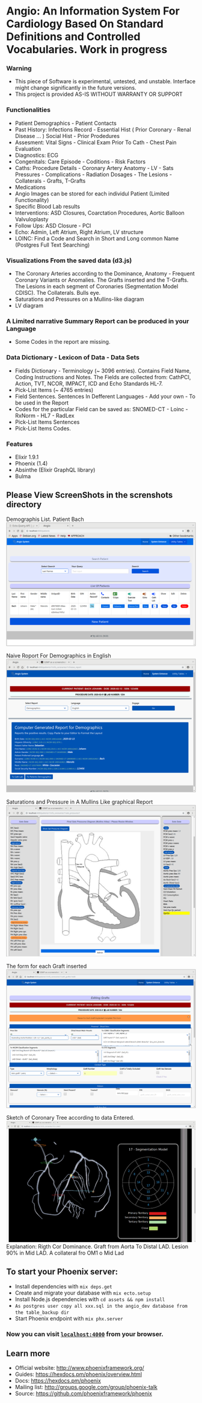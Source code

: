 # Angio: An Information System For  Cardiology Based On Standard Definitions and Controlled Vocabularies. Work in progress

### Warning

* This piece of Software  is experimental, untested, and unstable. Interface might change significantly in the future versions.
* This project is provided AS-IS WITHOUT WARRANTY OR SUPPORT

### Functionalities
* Patient Demographics - Patient Contacts
* Past History: Infections Record - Essential Hist ( Prior Coronary - Renal Disease ... )
   Social Hist - Prior  Prodedures
* Assesment: Vital Signs - Clinical Exam Prior To Cath - Chest Pain Evaluation
* Diagnostics: ECG
* Congenitals: Care Episode - Coditions - Risk Factors
* Caths: Procedure Details - Coronary Artery Anatomy - LV - Sats Pressures -
  Complications - Radiation Dosages - The Lesions - Collaterals - Grafts, T-Grafts
* Medications
* Angio Images can be stored for each individul Patient (Limited Functionality)
* Specific Blood Lab results
* Interventions: ASD Closures, Coarctation Procedures, Aortic Balloon Valvuloplasty
* Follow Ups: ASD Closure - PCI
* Echo:  Admin, Left Atrium, Right Atrium, LV structure
* LOINC: Find a Code and Search in Short and Long common Name (Postgres Full Text Searching)


### Visualizations From the saved data (d3.js)

* The Coronary Arteries according to the Dominance, Anatomy - Frequent  Coronary Variants or Anomalies. The Grafts inserted and the T-Grafts. The Lesions in each segment of Coronaries (Segmentation Model CDISC). The Collaterals. Bulls eye.
* Saturations and Pressures on a Mullins-like diagram
* LV diagram


### A Limited narrative Summary Report can be produced in your Language

   * Some  Codes in the report are missing.

### Data Dictionary - Lexicon of Data - Data Sets

* Fields Dictionary - Terminology  (~ 3096 entries). Contains Field Name, Coding Instructions and Notes. The Fields are collected from: CathPCI, Action, TVT, NCOR, IMPACT, ICD and  Echo Standards HL-7.
* Pick-List Items (~ 4765 entries)
* Field Sentences. Sentences In Defferent Languages - Add your own - To be used in the Report
* Codes for the particular Field can be saved as: SNOMED-CT - Loinc - RxNorm - HL7 - RadLex
* Pick-List Items Sentences
* Pick-List Items Codes.

### Features

* Elixir 1.9.1
* Phoenix (1.4)
* Absinthe (Elixir GraphQL library)
* Bulma


## Please View ScreenShots in the screnshots  directory
Demographis List. Patient Bach
![PatientIndex](screenshots/demographics_index.png)

Naive Roport For Demographics in English
![DemoReport](screenshots/demographics_report.png)

Saturations and Pressure in A Mullins Like graphical Report
![SatsPressures](screenshots/sats_pressures_diagram_1.png )


 The form for each Graft inserted
![GrftForm](screenshots/cath_grafts_form.png)



Sketch of Coronary Tree according to data Entered.
![CorTree](screenshots/coronary_tree_sketh_2.jpg)
  Explanation: Rigth Cor Dominance. Graft from Aorta To Distal LAD. Lesion 90% in Mid LAD. A collateral fro OM1 o Mid Lad
## To start your Phoenix server:

* Install dependencies with `mix deps.get`
* Create and migrate your database with `mix ecto.setup`
* Install Node.js dependencies with `cd assets && npm install`
* `As postgres user copy all xxx.sql in the angio_dev database from the table_backup dir`
* Start Phoenix endpoint with `mix phx.server`

### Now you can visit [`localhost:4000`](http://localhost:4000) from your browser.

## Learn more

* Official website: http://www.phoenixframework.org/
* Guides: https://hexdocs.pm/phoenix/overview.html
* Docs: https://hexdocs.pm/phoenix
* Mailing list: http://groups.google.com/group/phoenix-talk
* Source: https://github.com/phoenixframework/phoenix

